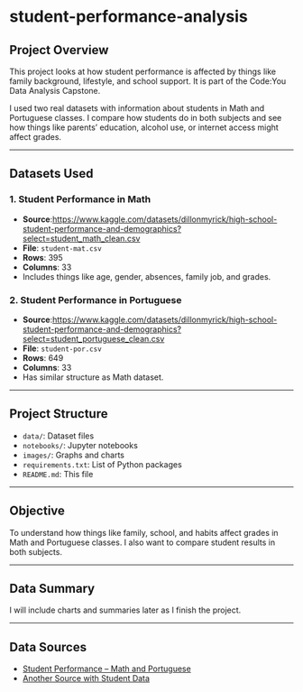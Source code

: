 # student-performance-analysis

## Project Overview

This project looks at how student performance is affected by things like family background, lifestyle, and school support. It is part of the Code\:You Data Analysis Capstone.

I used two real datasets with information about students in Math and Portuguese classes. I compare how students do in both subjects and see how things like parents’ education, alcohol use, or internet access might affect grades.

---

## Datasets Used

### 1. Student Performance in Math

* **Source**:https://www.kaggle.com/datasets/dillonmyrick/high-school-student-performance-and-demographics?select=student_math_clean.csv
* **File**: `student-mat.csv`
* **Rows**: 395
* **Columns**: 33
* Includes things like age, gender, absences, family job, and grades.

### 2. Student Performance in Portuguese

* **Source**:https://www.kaggle.com/datasets/dillonmyrick/high-school-student-performance-and-demographics?select=student_portuguese_clean.csv
* **File**: `student-por.csv`
* **Rows**: 649
* **Columns**: 33
* Has similar structure as Math dataset.

---

## Project Structure

* `data/`: Dataset files
* `notebooks/`: Jupyter notebooks
* `images/`: Graphs and charts
* `requirements.txt`: List of Python packages
* `README.md`: This file

---

## Objective

To understand how things like family, school, and habits affect grades in Math and Portuguese classes. I also want to compare student results in both subjects.

---

 

 ## Data Summary

I will include charts and summaries later as I finish the project.

---

## Data Sources

* [Student Performance – Math and Portuguese](https://archive.ics.uci.edu/ml/datasets/Student+Performance)
* [Another Source with Student Data](https://www.kaggle.com/datasets/dillonmyrick/high-school-student-performance-and-demographics)
